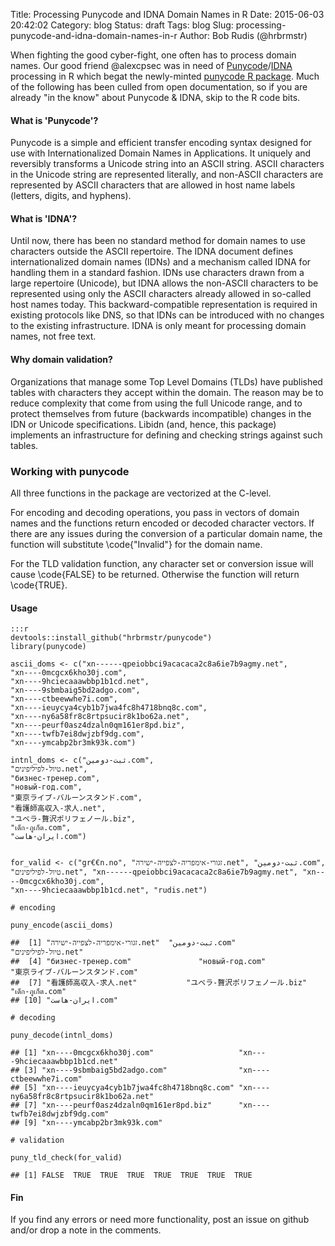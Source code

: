 Title: Processing Punycode and IDNA Domain Names in R
Date: 2015-06-03 20:42:02
Category: blog
Status: draft
Tags: blog
Slug: processing-punycode-and-idna-domain-names-in-r
Author: Bob Rudis (@hrbrmstr)

When fighting the good cyber-fight, one often has to process domain names. Our good friend @alexcpsec was in need of [Punycode](https://www.ietf.org/rfc/rfc3492.txt)/[IDNA](https://www.ietf.org/rfc/rfc3490.txt) processing in R which begat the newly-minted [punycode R package](https://github.com/hrbrmstr/punycode). Much of the following has been culled from open documentation, so if you are already "in the know" about Punycode & IDNA, skip to the R code bits.

#### What is 'Punycode'?

Punycode is a simple and efficient transfer encoding syntax designed for use
with Internationalized Domain Names in Applications. It uniquely and
reversibly transforms a Unicode string into an ASCII string. ASCII
characters in the Unicode string are represented literally, and non-ASCII
characters are represented by ASCII characters that are allowed in host
name labels (letters, digits, and hyphens).

#### What is 'IDNA'?

Until now, there has been no standard method for domain names to use
characters outside the ASCII repertoire. The IDNA document defines
internationalized domain names (IDNs) and a mechanism called IDNA for
handling them in a standard fashion. IDNs use characters drawn from a
large repertoire (Unicode), but IDNA allows the non-ASCII characters to be
represented using only the ASCII characters already allowed in so-called
host names today. This backward-compatible representation is required in
existing protocols like DNS, so that IDNs can be introduced with no changes
to the existing infrastructure. IDNA is only meant for processing domain
names, not free text.

#### Why domain validation?

Organizations that manage some Top Level Domains (TLDs) have published
tables with characters they accept within the domain. The reason may be to
reduce complexity that come from using the full Unicode range, and to
protect themselves from future (backwards incompatible) changes in the
IDN or Unicode specifications. Libidn (and, hence, this package) implements
an infrastructure for defining and checking strings against such tables.

### Working with punycode

All three functions in the package are vectorized at the C-level. 

For encoding and decoding operations, you pass in vectors of domain names and the functions return
encoded or decoded character vectors. If there are any issues during the conversion
of a particular domain name, the function will substitute \code{"Invalid"} for the
domain name. 

For the TLD validation function, any character set or conversion issue will cause \code{FALSE} to 
be returned. Otherwise the function will return \code{TRUE}.

#### Usage

    :::r
    devtools::install_github("hrbrmstr/punycode")
    library(punycode)

    ascii_doms <- c("xn------qpeiobbci9acacaca2c8a6ie7b9agmy.net",
    "xn----0mcgcx6kho30j.com",
    "xn----9hciecaaawbbp1b1cd.net",
    "xn----9sbmbaig5bd2adgo.com",
    "xn----ctbeewwhe7i.com",
    "xn----ieuycya4cyb1b7jwa4fc8h4718bnq8c.com",
    "xn----ny6a58fr8c8rtpsucir8k1bo62a.net",
    "xn----peurf0asz4dzaln0qm161er8pd.biz",
    "xn----twfb7ei8dwjzbf9dg.com",
    "xn----ymcabp2br3mk93k.com")

    intnl_doms <- c("ثبت-دومین.com",
    "טיול-לפיליפינים.net",
    "бизнес-тренер.com",
    "новый-год.com",
    "東京ライブ-バルーンスタンド.com",
    "看護師高収入-求人.net",
    "ユベラ-贅沢ポリフェノール.biz",
    "เด็ก-ภูเก็ต.com",
    "ایران-هاست.com")


    for_valid <- c("gr€€n.no", "זגורי-אימפריה-לצפייה-ישירה.net", "ثبت-دومین.com",
    "טיול-לפיליפינים.net", "xn------qpeiobbci9acacaca2c8a6ie7b9agmy.net", "xn----0mcgcx6kho30j.com",
    "xn----9hciecaaawbbp1b1cd.net", "rudis.net")

    # encoding

    puny_encode(ascii_doms)

    ##  [1] "זגורי-אימפריה-לצפייה-ישירה.net"  "ثبت-دومین.com"                   "טיול-לפיליפינים.net"            
    ##  [4] "бизнес-тренер.com"               "новый-год.com"                   "東京ライブ-バルーンスタンド.com"
    ##  [7] "看護師高収入-求人.net"           "ユベラ-贅沢ポリフェノール.biz"   "เด็ก-ภูเก็ต.com"                      
    ## [10] "ایران-هاست.com"

    # decoding

    puny_decode(intnl_doms)

    ## [1] "xn----0mcgcx6kho30j.com"                   "xn----9hciecaaawbbp1b1cd.net"             
    ## [3] "xn----9sbmbaig5bd2adgo.com"                "xn----ctbeewwhe7i.com"                    
    ## [5] "xn----ieuycya4cyb1b7jwa4fc8h4718bnq8c.com" "xn----ny6a58fr8c8rtpsucir8k1bo62a.net"    
    ## [7] "xn----peurf0asz4dzaln0qm161er8pd.biz"      "xn----twfb7ei8dwjzbf9dg.com"              
    ## [9] "xn----ymcabp2br3mk93k.com"

    # validation

    puny_tld_check(for_valid)

    ## [1] FALSE  TRUE  TRUE  TRUE  TRUE  TRUE  TRUE  TRUE

#### Fin

If you find any errors or need more functionality, post an issue on github and/or drop a note in the comments.
